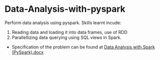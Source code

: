 # Data-Analysis-with-pyspark
Perform data analysis using pyspark. 
Skills learnt incude:
1) Reading data and loading it into data frames, use of RDD
2) Parallellizing data querying using SQL views in Spark.
- Specification of the problem can be found at [Data Analysis with Spark (PySpark).docx](https://github.com/samuelmaina/Data-Analysis-with-pyspark/files/9077283/Data.Analysis.with.Spark.PySpark.docx)


